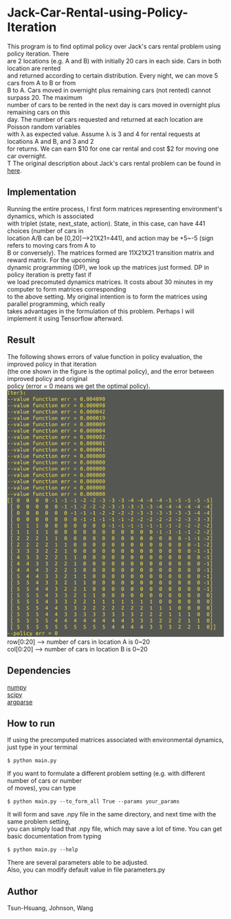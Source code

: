 # Jack-Car-Rental-using-Policy-Iteration
This program is to find optimal policy over Jack's cars rental problem using policy iteration. There <br />
are 2 locations (e.g. A and B) with initially 20 cars in each side. Cars in both location are rented <br />
and returned according to certain distribution. Every night, we can move 5 cars from A to B or from <br />
B to A. Cars moved in overnight plus remaining cars (not rented) cannot surpass 20. The maximum <br />
number of cars to be rented in the next day is cars moved in overnight plus remaining cars on this <br />
day. The  number  of  cars  requested  and  returned  at each location are Poisson random variables <br />
with λ as expected value. Assume λ is 3 and 4 for rental requests at locations A and B, and 3 and 2 <br />
for returns. We can earn $10 for one car rental and cost $2 for moving one car overnight. <br />T
The original description about Jack's cars rental problem can be found in [here](https://webdocs.cs.ualberta.ca/~sutton/book/the-book.html).

## Implementation
Running the entire process, I first form matrices representing environment's dynamics, which is associated <br />
with triplet (state, next_state, action). State, in this case, can have 441 choices (number of cars in <br />
location A/B can be [0,20]-->21X21=441), and action may be +5~-5 (sign refers to moving cars from A to <br />
B or conversely). The matrices formed are 11X21X21 transition matrix and reward matrix. For the upcoming <br />
dynamic programming (DP), we look up the matrices just formed. DP in policy iteration is pretty fast if <br />
we load precomuted dynamics matrices. It costs about 30 minutes in my computer to form matrices corresponding <br />
to the above setting. My original intention is to form the matrices using parallel programming, which really <br />
takes advantages in the formulation of this problem. Perhaps I will implement it using Tensorflow afterward.

## Result
The following shows errors of value function in policy evaluation, the improved policy in that iteration <br />
(the one shown in the figure is the optimal policy), and the error between improved policy and original <br />
policy (error = 0 means we get the optimal policy). <br />
![alt tag](https://github.com/TsunHsuang-Wang/Jack-Car-Rental-using-Policy-Iteration/blob/master/img/result.png) <br />
row[0:20] --> number of cars in location A is 0~20 <br />
col[0:20] --> number of cars in location B is 0~20 <br />

## Dependencies
[numpy](http://www.numpy.org)<br />
[scipy](http://www.scipy.org)<br />
[argparse](https://docs.python.org/3/library/argparse.html)<br />

## How to run
If using the precomputed matrices associated with environmental dynamics, just type in your terminal <br />
```
$ python main.py
```
If you want to formulate a different problem setting (e.g. with different number of cars or number <br /> 
of moves), you can type <br />
```
$ python main.py --to_form_all True --params your_params
```
It will form and save .npy file in the same directory, and next time with the same problem setting, <br />
you can simply load that .npy file, which may save a lot of time.
You can get basic documentation from typing <br />
```
$ python main.py --help
```
There are several parameters able to be adjusted. <br />
Also, you can modify default value in file parameters.py <br />

## Author
Tsun-Hsuang, Johnson, Wang

